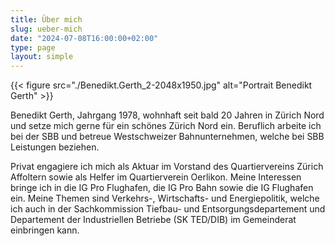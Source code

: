 ```yaml
---
title: Über mich
slug: ueber-mich
date: "2024-07-08T16:00:00+02:00"
type: page
layout: simple
---
```


{{< figure src="./Benedikt.Gerth_2-2048x1950.jpg" alt="Portrait Benedikt Gerth" >}}

Benedikt Gerth, Jahrgang 1978, wohnhaft seit bald 20 Jahren in Zürich Nord und setze mich gerne für ein schönes Zürich Nord ein. Beruflich arbeite ich bei der SBB und betreue Westschweizer Bahnunternehmen, welche bei SBB Leistungen beziehen.

Privat engagiere ich mich als Aktuar im Vorstand des Quartiervereins Zürich Affoltern sowie als Helfer im Quartierverein Oerlikon. Meine Interessen bringe ich in die IG Pro Flughafen, die IG Pro Bahn sowie die IG Flughafen ein. Meine Themen sind Verkehrs-, Wirtschafts- und Energiepolitik, welche ich auch in der Sachkommission Tiefbau- und Entsorgungsdepartement und Departement der Industriellen Betriebe (SK TED/DIB) im Gemeinderat einbringen kann.